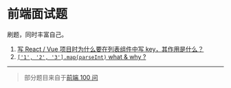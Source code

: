 # 前端面试题

刷题，同时丰富自己。

1. [写 React / Vue 项目时为什么要在列表组件中写 key，其作用是什么？](./question/1.md)
2. [`['1', '2', '3'].map(parseInt)` what & why ?](./question/2.md)

---

> 部分题目来自于[前端 100 问](https://juejin.im/post/5d23e750f265da1b855c7bbe)
